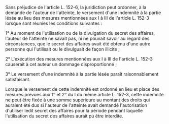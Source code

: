 Sans préjudice de l'article L. 152-6, la juridiction peut ordonner, à la demande de l'auteur de l'atteinte, le versement d'une indemnité à la partie lésée au lieu des mesures mentionnées aux I à III de l'article L. 152-3 lorsque sont réunies les conditions suivantes :   

  
1° Au moment de l'utilisation ou de la divulgation du secret des affaires, l'auteur de l'atteinte ne savait pas, ni ne pouvait savoir au regard des circonstances, que le secret des affaires avait été obtenu d'une autre personne qui l'utilisait ou le divulguait de façon illicite ;   

  
2° L'exécution des mesures mentionnées aux I à III de l'article L. 152-3 causerait à cet auteur un dommage disproportionné ;   

  
3° Le versement d'une indemnité à la partie lésée paraît raisonnablement satisfaisant.   

  
Lorsque le versement de cette indemnité est ordonné en lieu et place des mesures prévues aux 1° et 2° du I du même article L. 152-3, cette indemnité ne peut être fixée à une somme supérieure au montant des droits qui auraient été dus si l'auteur de l'atteinte avait demandé l'autorisation d'utiliser ledit secret des affaires pour la période pendant laquelle l'utilisation du secret des affaires aurait pu être interdite.


